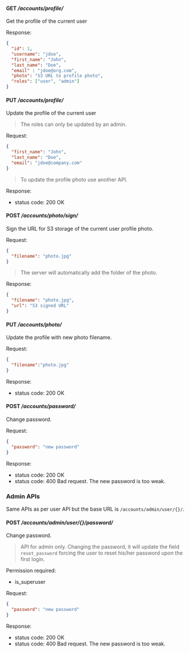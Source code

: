 #### **GET** */accounts/profile/*

Get the profile of the current user

Response:
```json
{
  "id": 1,
  "username": "jdoe",
  "first_name": "John",
  "last_name": "Doe",
  "email" : "jdoe@org.com",
  "photo": "S3 URL to profile photo",
  "roles": ["user", "admin"]
}
```

#### **PUT** */accounts/profile/*
Update the profile of the current user
> The roles can only be updated by an admin.

Request:
```json
{
  "first_name": "John",
  "last_name": "Doe",
  "email": "jdoe@company.com"
}
```
> To update the profile photo use another API.

Response:
- status code: 200 OK

#### **POST** */accounts/photo/sign/*
Sign the URL for S3 storage of the current user profile photo.

Request:
```json
{
  "filename": "photo.jpg"
}
```
> The server will automatically add the folder of the photo.

Response: 
```json
{
  "filename": "photo.jpg",
  "url": "S3 signed URL"
}
```

#### **PUT** */accounts/photo/*
Update the profile with new photo filename.

Request:
```json
{
  "filename":"photo.jpg"
}
```

Response:
- status code: 200 OK

#### **POST** */accounts/password/*
Change password.

Request:
```json
{
  "password": "new password"
}
```

Response:
- status code: 200 OK
- status code: 400 Bad request. The new password is too weak.

### Admin APIs

Same APIs as per user API but the base URL is `/accounts/admin/user/{}/`.

#### **POST** */accounts/admin/user/{}/password/*
Change password.
> API for admin only. Changing the password, it will update the field `reset_password` 
> forcing the user to reset his/her password upon the first login.

Permission required:
- is_superuser

Request:
```json
{
  "password": "new password"
}
```

Response:
- status code: 200 OK
- status code: 400 Bad request. The new password is too weak.
